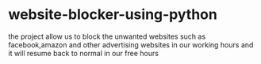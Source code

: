 # website-blocker-using-python
the project allow us to block the unwanted websites such as facebook,amazon and other advertising websites in our working hours and it will resume back to normal in our free hours
